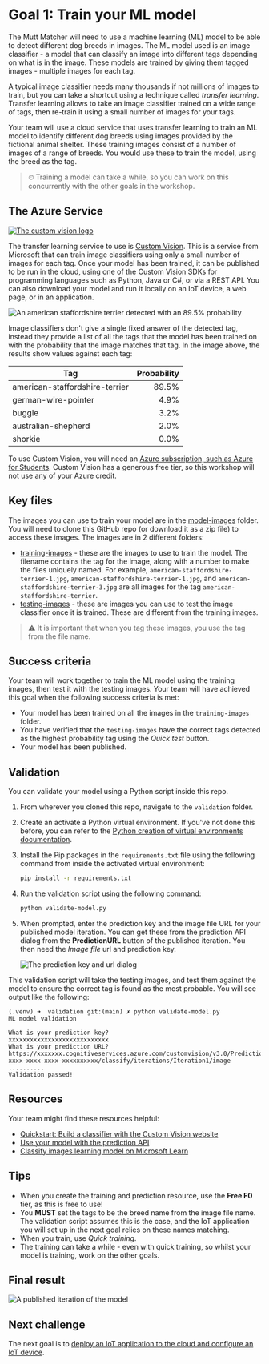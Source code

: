 # Goal 1: Train your ML model

The Mutt Matcher will need to use a machine learning (ML) model to be able to detect different dog breeds in images. The ML model used is an image classifier - a model that can classify an image into different tags depending on what is in the image. These models are trained by giving them tagged images - multiple images for each tag.

A typical image classifier needs many thousands if not millions of images to train, but you can take a shortcut using a technique called *transfer learning*. Transfer learning allows to take an image classifier trained on a wide range of tags, then re-train it using a small number of images for your tags.

Your team will use a cloud service that uses transfer learning to train an ML model to identify different dog breeds using images provided by the fictional animal shelter. These training images consist of a number of images of a range of breeds. You would use these to train the model, using the breed as the tag.

> ⏱ Training a model can take a while, so you can work on this concurrently with the other goals in the workshop.

## The Azure Service

[![The custom vision logo](./images/custom-vision-logo.png)](https://customvision.ai?WT.mc_id=academic-36256-jabenn)

The transfer learning service to use is [Custom Vision](https://customvision.ai?WT.mc_id=academic-36256-jabenn). This is a service from Microsoft that can train image classifiers using only a small number of images for each tag. Once your model has been trained, it can be published to be run in the cloud, using one of the Custom Vision SDKs for programming languages such as Python, Java or C#, or via a REST API. You can also download your model and run it locally on an IoT device, a web page, or in an application.

![An american staffordshire terrier detected with an 89.5% probability](./images/custom-vision-detect-dog.png)

Image classifiers don't give a single fixed answer of the detected tag, instead they provide a list of all the tags that the model has been trained on with the probability that the image matches that tag. In the image above, the results show values against each tag:

| Tag                            | Probability |
| ------------------------------ | ----------: |
| american-staffordshire-terrier |       89.5% |
| german-wire-pointer            |        4.9% |
| buggle                         |        3.2% |
| australian-shepherd            |        2.0% |
| shorkie                        |        0.0% |

To use Custom Vision, you will need an [Azure subscription, such as Azure for Students](https://azure.microsoft.com/free/students/?WT.mc_id=academic-36256-jabenn). Custom Vision has a generous free tier, so this workshop will not use any of your Azure credit.

## Key files

The images you can use to train your model are in the [model-images](./model-images) folder. You will need to clone this GitHub repo (or download it as a zip file) to access these images. The images are in 2 different folders:

- [training-images](./model-images/training-images) - these are the images to use to train the model. The filename contains the tag for the image, along with a number to make the files uniquely named. For example, `american-staffordshire-terrier-1.jpg`, `american-staffordshire-terrier-1.jpg`, and `american-staffordshire-terrier-3.jpg` are all images for the tag `american-staffordshire-terrier`.
- [testing-images](./model-images/testing-images) - these are images you can use to test the image classifier once it is trained. These are different from the training images.

> ⚠️ It is important that when you tag these images, you use the tag from the file name.

## Success criteria

Your team will work together to train the ML model using the training images, then test it with the testing images. Your team will have achieved this goal when the following success criteria is met:

- Your model has been trained on all the images in the `training-images` folder.
- You have verified that the `testing-images` have the correct tags detected as the highest probability tag using the *Quick test* button.
- Your model has been published.

## Validation

You can validate your model using a Python script inside this repo.

1. From wherever you cloned this repo, navigate to the `validation` folder.
1. Create an activate a Python virtual environment. If you've not done this before, you can refer to the [Python creation of virtual environments documentation](https://docs.python.org/3/library/venv.html).
1. Install the Pip packages in the `requirements.txt` file using the following command from inside the activated virtual environment:

    ```sh
    pip install -r requirements.txt
    ```

1. Run the validation script using the following command:

    ```sh
    python validate-model.py
    ```

1. When prompted, enter the prediction key and the image file URL for your published model iteration. You can get these from the prediction API dialog from the **PredictionURL** button of the published iteration. You then need the *Image file* url and prediction key.

    ![The prediction key and url dialog](./images/prediction-key-url.png)

This validation script will take the testing images, and test them against the model to ensure the correct tag is found as the most probable. You will see output like the following:

```output
(.venv) ➜  validation git:(main) ✗ python validate-model.py
ML model validation

What is your prediction key?
xxxxxxxxxxxxxxxxxxxxxxxxxxxx
What is your prediction URL?
https://xxxxxxx.cognitiveservices.azure.com/customvision/v3.0/Prediction/xxxxxxxx-xxxx-xxxx-xxxx-xxxxxxxxxx/classify/iterations/Iteration1/image
..........
Validation passed!
```

## Resources

Your team might find these resources helpful:

- [Quickstart: Build a classifier with the Custom Vision website](https://docs.microsoft.com/azure/cognitive-services/custom-vision-service/getting-started-build-a-classifier?WT.mc_id=academic-36256-jabenn)
- [Use your model with the prediction API](https://docs.microsoft.com/azure/cognitive-services/custom-vision-service/use-prediction-api?WT.mc_id=academic-36256-jabenn)
- [Classify images learning model on Microsoft Learn](https://docs.microsoft.com/learn/modules/classify-images/?WT.mc_id=academic-36256-jabenn)

## Tips

- When you create the training and prediction resource, use the **Free F0** tier, as this is free to use!
- You **MUST** set the tags to be the breed name from the image file name. The validation script assumes this is the case, and the IoT application you will set up in the next goal relies on these names matching.
- When you train, use *Quick training*.
- The training can take a while - even with quick training, so whilst your model is training, work on the other goals.

## Final result

![A published iteration of the model](./images/published-iteration.png)

## Next challenge

The next goal is to [deploy an IoT application to the cloud and configure an IoT device](./set-up-iot-central.md).

